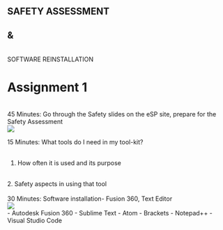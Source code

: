 ## SAFETY ASSESSMENT

## &  
<br>
SOFTWARE REINSTALLATION

# Assignment 1
<br>
45 Minutes: Go through the Safety slides on the eSP site, prepare for the Safety Assessment
<br>
<img src="https://cdn.discordapp.com/attachments/667962453283569666/715626758229065778/22.png"  />
<br>

15 Minutes: What tools do I need in my tool-kit?  
<br>
1. How often it is used and its purpose
<br>
2. Safety aspects in using that tool
<br>
<br>
30 Minutes: Software installation- Fusion 360, Text Editor
<br>
<img src="https://cdn.discordapp.com/attachments/667962453283569666/715626745503416400/33.png"  />
<br>
- Autodesk Fusion 360
- Sublime Text
- Atom
- Brackets
- Notepad++
- Visual Studio Code
